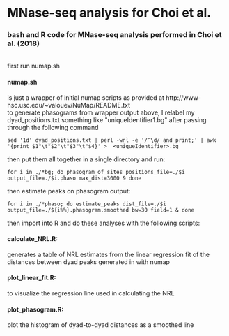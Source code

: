 # MNase-seq analysis for Choi et al.
<h3>bash and R code for MNase-seq analysis performed in Choi et al. (2018)  </h3>
<br/>  
first run numap.sh

<h4>numap.sh</h4> is just a wrapper of initial numap scripts as provided at http://www-hsc.usc.edu/~valouev/NuMap/README.txt
<br/>
to generate phasograms from wrapper output above, I relabel my dyad_positions.txt something like "uniqueIdentifier1.bg" after passing through the following command
	
	sed '1d' dyad_positions.txt | perl -wnl -e '/^\d/ and print;' | awk '{print $1"\t"$2"\t"$3"\t"$4}' >  <uniqueIdentifier>.bg
	
then put them all together in a single directory and run:

	for i in ./*bg; do phasogram_of_sites positions_file=./$i output_file=./$i.phaso max_dist=3000 & done
	
then estimate peaks on phasogram output:

	for i in ./*phaso; do estimate_peaks dist_file=./$i output_file=./${i%%}.phasogram.smoothed bw=30 field=1 & done

then import into R and do these analyses with the following scripts:
<br/>

<h4>calculate_NRL.R:</h4>  generates a table of NRL estimates from the linear regression fit of the distances between dyad peaks generated in with numap

<h4>plot_linear_fit.R:</h4>  to visualize the regression line used in calculating the NRL

<h4>plot_phasogram.R:</h4>  plot the histogram of dyad-to-dyad distances as a smoothed line
